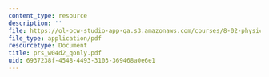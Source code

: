 ```yaml
---
content_type: resource
description: ''
file: https://ol-ocw-studio-app-qa.s3.amazonaws.com/courses/8-02-physics-ii-electricity-and-magnetism-spring-2007/6937238f454844933103369468a0e6e1_prs_w04d2_qonly.pdf
file_type: application/pdf
resourcetype: Document
title: prs_w04d2_qonly.pdf
uid: 6937238f-4548-4493-3103-369468a0e6e1
---
```

